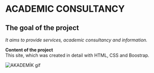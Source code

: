 # ACADEMIC CONSULTANCY

## The goal of the project
*It aims to provide services, academic consultancy and information.*

**Content of the project** <br/>
This site, which was created in detail with HTML, CSS and Boostrap. 
                            
![AKADEMİK gif](AKADEMİK.gif)
